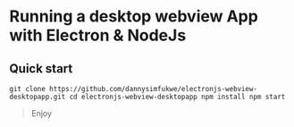# Running a desktop webview App with Electron & NodeJs

## Quick start

`` git clone https://github.com/dannysimfukwe/electronjs-webview-desktopapp.git
cd electronjs-webview-desktopapp
npm install
npm start
``

> Enjoy